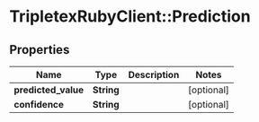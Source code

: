 # TripletexRubyClient::Prediction

## Properties
Name | Type | Description | Notes
------------ | ------------- | ------------- | -------------
**predicted_value** | **String** |  | [optional] 
**confidence** | **String** |  | [optional] 


